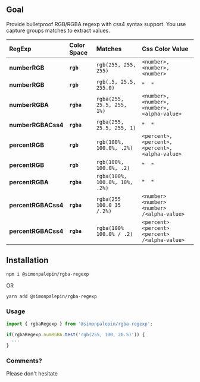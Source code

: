 ## Goal
Provide bulletproof RGB/RGBA regexp with css4 syntax support. You use capture groups matches to extract values. 

| RegExp | Color Space | Matches | Css Color Value
| :------ | :------ | :------- | :------- |
| **numberRGB** | **`rgb`** | `rgb(255, 255, 255)` | `<number>, <number>, <number>` |
| **numberRGB** | **`rgb`** | `rgb(.5, 25.5, 255.0)` | "&nbsp;&nbsp;&nbsp;&nbsp;" |
| **numberRGBA** | **`rgba`** | `rgba(255, 25.5, 255, 1%)` | `<number>, <number>, <number>, <alpha-value>` |
| **numberRGBACss4** | **`rgba`** | `rgba(255, 25.5, 255, 1)` | "&nbsp;&nbsp;&nbsp;&nbsp;" |
| **percentRGB** | **`rgb`** | `rgb(100%, 100.0%, .2%)` | `<percent>, <percent>, <percent>, <alpha-value>` |
| **percentRGB** | **`rgb`** | `rgb(100%, 100.0%, .2)` | "&nbsp;&nbsp;&nbsp;&nbsp;" |
| **percentRGBA** | **`rgba`** | `rgba(100%, 100.0%, 10%, .2%)` | "&nbsp;&nbsp;&nbsp;&nbsp;" |
| **percentRGBACss4** | **`rgba`** | `rgba(255 100.0 35 /.2%)` | `<number> <number> <number> /<alpha-value>` |
| **percentRGBACss4** | **`rgba`** | `rgba(100% 100.0% / .2)` | `<percent> <percent> <percent> /<alpha-value>` |

## Installation

```bash
npm i @simonpalepin/rgba-regexp
```
OR
```bash
yarn add @simonpalepin/rgba-regexp
```

### Usage
```typescript
import { rgbaRegexp } from '@simonpalepin/rgba-regexp';

if(rgbaRegexp.numRGBA.test('rgb(255, 100, 20.5)')) {
  ...
}
```

### Comments?
Please don't hesitate